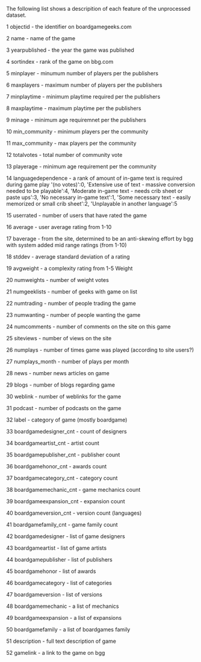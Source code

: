 The following list shows a descripition of each feature of the unprocessed dataset.

1    objectid - the identifier on boardgamegeeks.com

2    name - name of the game

3    yearpublished - the year the game was published

4    sortindex - rank of the game on bbg.com

5    minplayer - minumum number of players per the publishers

6    maxplayers - maximum number of players per the publishers

7    minplaytime - minimum playtime required per the publishers

8    maxplaytime - maximum playtime per the publishers

9    minage - minimum age requiremnet per the publishers

10    min_community - minimum players per the community

11    max_community - max players per the community

12    totalvotes - total number of community vote

13    playerage - minimum age requirement per the community

14    languagedependence - a rank of amount of in-game text is required during game play
        '(no votes)':0,
        'Extensive use of text - massive conversion needed to be playable':4,
        'Moderate in-game text - needs crib sheet or paste ups':3,
        'No necessary in-game text':1,
        'Some necessary text - easily memorized or small crib sheet':2,
        'Unplayable in another language':5

15    userrated - number of users that have rated the game

16    average - user average rating from 1-10

17    baverage - from the site, determined to be an anti-skewing effort by bgg
    with system added mid range ratings (from 1-10)

18    stddev - average standard deviation of a rating

19    avgweight - a complexity rating from 1-5 Weight

20    numweights - number of weight votes

21    numgeeklists - number of geeks with game on list

22    numtrading - number of people trading the game

23    numwanting - number of people wanting the game

24    numcomments - number of comments on the site on this game

25    siteviews - number of views on the site

26    numplays - number of times game was played (according to site users?)

27    numplays_month - number of plays per month

28    news - number news articles on game

29    blogs - number of blogs regarding game

30    weblink - number of weblinks for the game

31    podcast - number of podcasts on the game

32    label - category of game (mostly boardgame)

33    boardgamedesigner_cnt - count of designers

34    boardgameartist_cnt - artist count

35    boardgamepublisher_cnt - publisher count

36    boardgamehonor_cnt - awards count

37    boardgamecategory_cnt - category count

38    boardgamemechanic_cnt - game mechanics count

39    boardgameexpansion_cnt - expansion count

40    boardgameversion_cnt - version count (languages)

41    boardgamefamily_cnt - game family count

42    boardgamedesigner - list of game designers

43    boardgameartist - list of game artists

44    boardgamepublisher - list of publishers

45    boardgamehonor - list of awards

46    boardgamecategory - list of categories

47    boardgameversion - list of versions

48    boardgamemechanic - a list of mechanics

49    boardgameexpansion - a list of expansions

50    boardgamefamily - a list of boardgames family

51    description - full text description of game

52    gamelink - a link to the game on bgg
